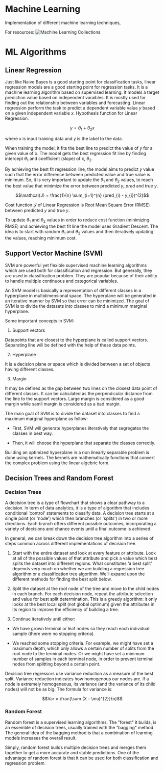 # Machine Learning
Implementation of different machine learning techniques,

For resources: ![Machine Learning Collections](https://github.com/aladdinpersson/Machine-Learning-Collection.git)

# ML Algorithms

## Linear Regression

Just like Naive Bayes is a good starting point for classification tasks, linear regression models are a good starting point for regression tasks. It is a machine learning algorithm based on supervised learning. It models a target prediction value based on independent varaibles. It is mostly used for finding out the relationship between variables and forecasting. Linear regression perform the task to predict a dependent variable value $y$ based on a given independent variable $x$. Hypothesis function for Linear Regression:

```math
y = \theta_{1} + \theta_{2} x
```

where $x$ is input training data and $y$ is the label to the data.

When training the model, it fits the best line to predict the value of $y$ for a given value of $x$. The model gets the best regression fit line by finding intercept $\theta_{1}$ and coefficient (slope) of $x$, $\theta_{2}$. 

By achieving the best fit regression line, the model aims to predict $y$ value such that the error difference between predicted value and true value is minimum. So, it is very important to update the $\theta_{1}$ and $\theta_{2}$ values, to reach the best value that minimize the error between predicted $y$, $pred$ and true $y$.

```math
\mathcal{J} = \frac{1}{n} \sum_{i=1}^{n} (pred_{i} - y_{i})^{2}
```

Cost function $\mathcal{J}$ of Linear Regression is Root Mean Square Error (RMSE) between predicted $y$ and true $y$.

To update $\theta_{1}$ and $\theta_{2}$ values in order to reduce cost function (minimizing RMSE) and achieving the best fit line the model uses Gradient Descent. The idea is to start with random $\theta_{1}$ and $\theta_{2}$ values and then iteratively updating the values, reaching minimum cost. 

## Support Vector Machine (SVM)

SVM are powerful yet flexible supervised machine learning algorithms which are used both for classification and regression. But generally, they are used in classification problem. They are popular because of their ability to handle multiple continuous and categorical variables.

An SVM model is basically a representation of different classes in a hyperplane in multidimensional space. The hyperplane will be generated in an iterative manner by SVM so that error can be minimized. The goal of SVM is to divide the datasets into classes to mind a minimum marginal hyperplane.

Some important concepts in SVM:

1. Support vectors

Datapoints that are closest to the hyperplane is called support vectors. Separating line will be defined with the help of these data points.

2. Hyperplane

It is a decision plane or space which is divided between a set of objects having different classes.

3. Margin

It may be defined as the gap between two lines on the closest data point of different classes. It can be calculated as the perpendicular distance from the line to the support vectors. Large margin is considered as a good margin while samll margin is considered as a bad margin.

The main goal of SVM is to divide the dataset into classes to find a maximum marginal hyperplane as follow:

- First, SVM will generate hyperplanes iiteratively that segregates the classes in best way.

- Then, it will choose the hyperplane that separate the classes correctly.

Building an optimized hyperplane in a non linearly separable problem is done using kernels. The kernels are mathematically functions that convert the complex problem using the linear algebric form.

## Decision Trees and Random Forest

### Decision Trees

A decision tree is a type of flowchart that shows a clear pathway to a decision. In  term of data analytics, it is a type of algorithm that includes conditional 'control' statements to classify data. A decision tree starts at a single point (or 'node') which then branches (or 'splits') in two or more directions. Each branch offers different possible outcomes, incorporating a variety of decisions and chance events until a final outcome is achieved.

In general, we can break down the decision tree algorithm into a series of steps common across different implementations of decision tree.

1. Start with the entire dataset and look at every feature or attribute. Look at all of the possible values of that attribute and pick a value which best splits the dataset into different regions. What constitutes ‘a best split’ depends very much on whether we are building a regression tree algorithm or a classification tree algorithm. We’ll expand upon the different methods for finding the best split below.

2. Split the dataset at the root node of the tree and move to the child nodes in each branch. For each decision node, repeat the attribute selection and value for best split determination. This is a greedy algorithm: it only looks at the best local split (not global optimum) given the attributes in its region to improve the efficiency of building a tree.

3. Continue iteratively until either:

  - We have grown terminal or leaf nodes so they reach each individual sample (there were no stopping criteria).

  - We reached some stopping criteria. For example, we might have set a maximum depth, which only allows a certain number of splits from the root node to the terminal nodes. Or we might have set a minimum number of samples in each terminal node, in order to prevent terminal nodes from splitting beyond a certain point.

Decision tree regressors use variance reduction as a measure of the best split. Variance reduction indicates how homogenous our nodes are. If a node is extremely homogeneous, its variance (and the variance of its child nodes) will not be as big. The formula for variance is:

```math
Var = \frac{\sum (X - \mu)^{2}}{n}
```

### Random Forest

Random forest is a supervised learning algorithms. The "forest" it builds, is an essemble of decision trees, usually trained with the "bagging" method. The general idea of the bagging method is that a combination of learning models increases the overall result.

Simply, random forest builds multiple decision trees and merges them together to get a more accurate and stable predictions. One of the advantage of random forest is that it can be used for both classification and regression problem.
